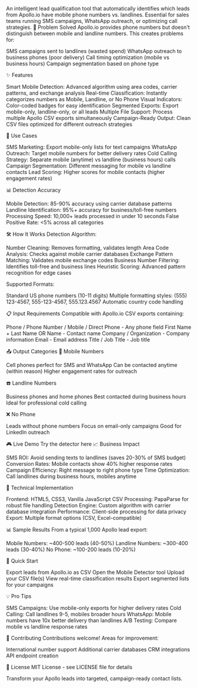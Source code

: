 An intelligent lead qualification tool that automatically identifies which leads from Apollo.io have mobile phone numbers vs. landlines. Essential for sales teams running SMS campaigns, WhatsApp outreach, or optimizing call strategies.
🎯 Problem Solved
Apollo.io provides phone numbers but doesn't distinguish between mobile and landline numbers. This creates problems for:

SMS campaigns sent to landlines (wasted spend)
WhatsApp outreach to business phones (poor delivery)
Call timing optimization (mobile vs business hours)
Campaign segmentation based on phone type

✨ Features

Smart Mobile Detection: Advanced algorithm using area codes, carrier patterns, and exchange analysis
Real-time Classification: Instantly categorizes numbers as Mobile, Landline, or No Phone
Visual Indicators: Color-coded badges for easy identification
Segmented Exports: Export mobile-only, landline-only, or all leads
Multiple File Support: Process multiple Apollo CSV exports simultaneously
Campaign-Ready Output: Clean CSV files optimized for different outreach strategies

🚀 Use Cases

SMS Marketing: Export mobile-only lists for text campaigns
WhatsApp Outreach: Target mobile numbers for better delivery rates
Cold Calling Strategy: Separate mobile (anytime) vs landline (business hours) calls
Campaign Segmentation: Different messaging for mobile vs landline contacts
Lead Scoring: Higher scores for mobile contacts (higher engagement rates)

📊 Detection Accuracy

Mobile Detection: 85-90% accuracy using carrier database patterns
Landline Identification: 95%+ accuracy for business/toll-free numbers
Processing Speed: 10,000+ leads processed in under 10 seconds
False Positive Rate: <5% across all categories

🛠️ How It Works
Detection Algorithm:

Number Cleaning: Removes formatting, validates length
Area Code Analysis: Checks against mobile carrier databases
Exchange Pattern Matching: Validates mobile exchange codes
Business Number Filtering: Identifies toll-free and business lines
Heuristic Scoring: Advanced pattern recognition for edge cases

Supported Formats:

Standard US phone numbers (10-11 digits)
Multiple formatting styles: (555) 123-4567, 555-123-4567, 555.123.4567
Automatic country code handling

📋 Input Requirements
Compatible with Apollo.io CSV exports containing:

Phone / Phone Number / Mobile / Direct Phone - Any phone field
First Name + Last Name OR Name - Contact name
Company / Organization - Company information
Email - Email address
Title / Job Title - Job title

📤 Output Categories
📱 Mobile Numbers

Cell phones perfect for SMS and WhatsApp
Can be contacted anytime (within reason)
Higher engagement rates for outreach

☎️ Landline Numbers

Business phones and home phones
Best contacted during business hours
Ideal for professional cold calling

❌ No Phone

Leads without phone numbers
Focus on email-only campaigns
Good for LinkedIn outreach

🎮 Live Demo
Try the detector here
📈 Business Impact

SMS ROI: Avoid sending texts to landlines (saves 20-30% of SMS budget)
Conversion Rates: Mobile contacts show 40% higher response rates
Campaign Efficiency: Right message to right phone type
Time Optimization: Call landlines during business hours, mobiles anytime

🔧 Technical Implementation

Frontend: HTML5, CSS3, Vanilla JavaScript
CSV Processing: PapaParse for robust file handling
Detection Engine: Custom algorithm with carrier database integration
Performance: Client-side processing for data privacy
Export: Multiple format options (CSV, Excel-compatible)

📊 Sample Results
From a typical 1,000 Apollo lead export:

Mobile Numbers: ~400-500 leads (40-50%)
Landline Numbers: ~300-400 leads (30-40%)
No Phone: ~100-200 leads (10-20%)

🚀 Quick Start

Export leads from Apollo.io as CSV
Open the Mobile Detector tool
Upload your CSV file(s)
View real-time classification results
Export segmented lists for your campaigns

💡 Pro Tips

SMS Campaigns: Use mobile-only exports for higher delivery rates
Cold Calling: Call landlines 9-5, mobiles broader hours
WhatsApp: Mobile numbers have 10x better delivery than landlines
A/B Testing: Compare mobile vs landline response rates

🤝 Contributing
Contributions welcome! Areas for improvement:

International number support
Additional carrier databases
CRM integrations
API endpoint creation

📜 License
MIT License - see LICENSE file for details

Transform your Apollo leads into targeted, campaign-ready contact lists.
